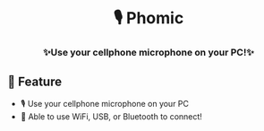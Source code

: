<div align="center"><h1>🎙 Phomic</h1><h3>✨Use your cellphone microphone on your PC!✨</h3></div>

## 🎯 Feature
- 🎙 Use your cellphone microphone on your PC
- 📶 Able to use WiFi, USB, or Bluetooth to connect!
